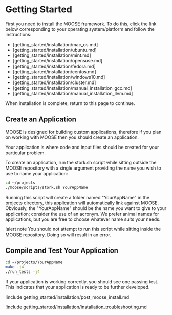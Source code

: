 
# Getting Started

First you need to install the MOOSE framework. To do this, click the link below corresponding to
your operating system/platform and follow the instructions:

- [getting_started/installation/mac_os.md]
- [getting_started/installation/ubuntu.md]
- [getting_started/installation/mint.md]
- [getting_started/installation/opensuse.md]
- [getting_started/installation/fedora.md]
- [getting_started/installation/centos.md]
- [getting_started/installation/windows10.md]
- [getting_started/installation/cluster.md]
- [getting_started/installation/manual_installation_gcc.md]
- [getting_started/installation/manual_installation_llvm.md]

When installation is complete, return to this page to continue.

## Create an Application

MOOSE is designed for building custom applications, therefore if you plan on working with MOOSE
then you should create an application.

Your application is where code and input files should be created for your particular problem.

To create an application, run the stork.sh script while sitting outside the MOOSE repository with a single argument providing the name you wish to use to name your application:

```bash
cd ~/projects
./moose/scripts/stork.sh YourAppName
```

Running this script will create a folder named "YourAppName" in the projects directory, this application will automatically link against MOOSE. Obviously, the "YourAppName" should be the name you want to give to your application; consider the use of an acronym. We prefer animal names for applications, but you are free to choose whatever name suits your needs.

!alert note
You should not attempt to run this script while sitting inside the MOOSE repository. Doing so will result in an error.

## Compile and Test Your Application

```bash
cd ~/projects/YourAppName
make -j4
./run_tests -j4
```

If your application is working correctly, you should see one passing test. This indicates that  your application is ready to be further developed.

!include getting_started/installation/post_moose_install.md

!include getting_started/installation/installation_troubleshooting.md
